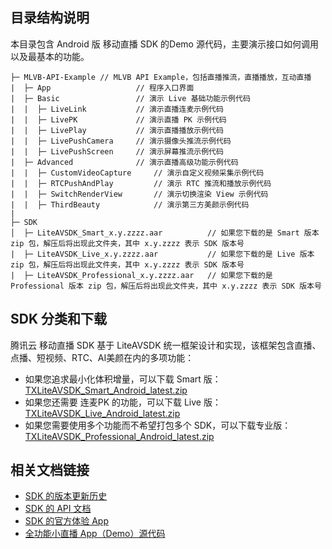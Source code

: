 ## 目录结构说明

本目录包含 Android 版 移动直播 SDK 的Demo 源代码，主要演示接口如何调用以及最基本的功能。

```
├─ MLVB-API-Example // MLVB API Example，包括直播推流，直播播放，互动直播
|  ├─ App                   // 程序入口界面
|  ├─ Basic                 // 演示 Live 基础功能示例代码
|  |  ├─ LiveLink           // 演示直播连麦示例代码
|  |  ├─ LivePK             // 演示直播 PK 示例代码
|  |  ├─ LivePlay           // 演示直播播放示例代码
|  |  ├─ LivePushCamera     // 演示摄像头推流示例代码
|  |  ├─ LivePushScreen     // 演示屏幕推流示例代码
|  ├─ Advanced 				// 演示直播高级功能示例代码
|  |  ├─ CustomVideoCapture		// 演示自定义视频采集示例代码
|  |  ├─ RTCPushAndPlay 		// 演示 RTC 推流和播放示例代码
|  |  ├─ SwitchRenderView		// 演示切换渲染 View 示例代码
|  |  ├─ ThirdBeauty			// 演示第三方美颜示例代码
|  
├─ SDK 
│  ├─ LiteAVSDK_Smart_x.y.zzzz.aar          // 如果您下载的是 Smart 版本 zip 包，解压后将出现此文件夹，其中 x.y.zzzz 表示 SDK 版本号 
|  ├─ LiteAVSDK_Live_x.y.zzzz.aar           // 如果您下载的是 Live 版本 zip 包，解压后将出现此文件夹，其中 x.y.zzzz 表示 SDK 版本号 
|  ├─ LiteAVSDK_Professional_x.y.zzzz.aar   // 如果您下载的是 Professional 版本 zip 包，解压后将出现此文件夹，其中 x.y.zzzz 表示 SDK 版本号 
```

## SDK 分类和下载

腾讯云 移动直播 SDK 基于 LiteAVSDK 统一框架设计和实现，该框架包含直播、点播、短视频、RTC、AI美颜在内的多项功能：

- 如果您追求最小化体积增量，可以下载 Smart 版：[TXLiteAVSDK_Smart_Android_latest.zip](https://cloud.tencent.com/document/product/454/7873)
- 如果您还需要 连麦PK 的功能，可以下载 Live 版：[TXLiteAVSDK_Live_Android_latest.zip](https://cloud.tencent.com/document/product/454/7873)
- 如果您需要使用多个功能而不希望打包多个 SDK，可以下载专业版：[TXLiteAVSDK_Professional_Android_latest.zip](https://cloud.tencent.com/document/product/454/7873)

## 相关文档链接

- [SDK 的版本更新历史](https://cloud.tencent.com/document/product/454/7878)
- [SDK 的 API 文档](https://cloud.tencent.com/document/product/454/34766)
- [SDK 的官方体验 App](https://cloud.tencent.com/document/product/454/6555)
- [全功能小直播 App（Demo）源代码](https://cloud.tencent.com/document/product/454/38625)

